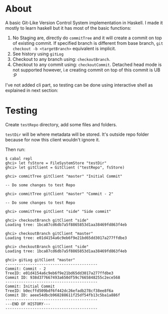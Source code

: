 # About

A basic Git-Like Version Control System implementation in Haskell. I made it mostly to learn haskell
but it has most of the basic functions:

1. No Staging are, directly do `commitTree` and it will create a commit on top of existing commit.
   If specified branch is different from base branch, `git checkout -b <targetBranch>` equivalent is implicit.
2. See history using `gitLog`
3. Checkout to any branch using: `checkoutBranch`.
4. Checkout to any commit using: `checkoutCommit`. Detached head mode is not supported however, i.e creating commit on top of this commit is UB :P

I've not added cli part, so testing can be done using interactive shell as explained in next section:

# Testing

Create `testRepo` directory, add some files and folders.

`testDir` will be where metadata will be stored. It's outside repo folder because for now this client wouldn't ignore it.

Then run:

```
$ cabal repl
ghci> let fsStore = FileSystemStore "testDir"
ghci> let gitClient = GitClient ("testRepo", fsStore)

ghci> commitTree gitClient "master" "Initial Commit"

-- Do some changes to test Repo

ghci> commitTree gitClient "master" "Commit - 2"

-- Do some changes to test Repo

ghci> commitTree gitClient "side" "Side commit"

ghci> checkoutBranch gitClient "side"
Loading tree: 1bca87cd6db7a5f8865853d1aa38469fd863f4eb

ghci> checkoutBranch gitClient "master"
Loading tree: e01d4154a6c9eb6f9e21bd65dd3017a277ffdbe3

ghci> checkoutBranch gitClient "side"
Loading tree: 1bca87cd6db7a5f8865853d1aa38469fd863f4eb

ghci> gitLog gitClient "master"
-----------------------------------------
Commit: Commit - 2
TreeID: e01d4154a6c9eb6f9e21bd65dd3017a277ffdbe3
Commit ID: 938d377667493a650df59c7665848255c2ece568
-----------------------------------------
Commit: Initial Commit
TreeID: b0ecffd509bdf6f442dc26efadb278cf38ee8f6a
Commit ID: aeee54dbcb968288611f25df54fb13c5ba1a886f
-----------------------------------------
---END OF HISTORY---
-----------------------------------------
```
